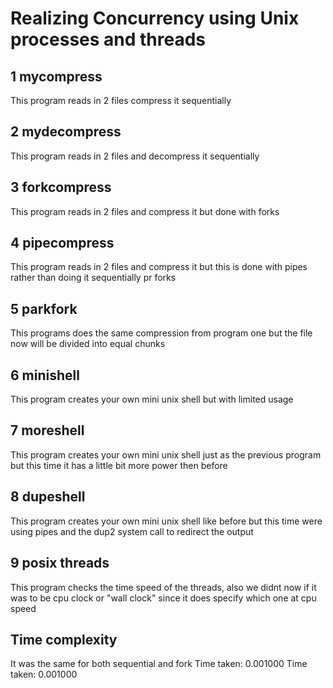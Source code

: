 # Realizing Concurrency using Unix processes and threads

## 1 mycompress
This program reads in 2 files compress it sequentially 

## 2 mydecompress
This program reads in 2 files and decompress it sequentially

## 3 forkcompress
This program reads in 2 files and compress it but done with forks 

## 4 pipecompress
This program reads in 2 files and compress it  but  this is done with pipes rather than doing it sequentially pr forks

## 5 parkfork
This programs does the same compression from program one but the file now will be divided into equal chunks

## 6 minishell
This program creates your own mini unix shell but with limited usage


## 7 moreshell
This program creates your own mini unix shell just as the previous program but this time it has
a little bit more power then before 


## 8 dupeshell
This program creates your own mini unix shell like before but this time were using pipes and  the dup2 system call to redirect the output 


## 9 posix threads
This program checks the time speed of the threads,  also we didnt now if it was to be cpu clock or "wall clock" since it does specify which one 
at cpu speed 

## Time complexity
It was the same for both sequential and fork
Time taken: 0.001000
Time taken: 0.001000

